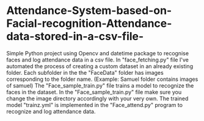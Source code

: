 # Attendance-System-based-on-Facial-recognition-Attendance-data-stored-in-a-csv-file-
Simple Python project using Opencv and datetime package to recognise faces and log attendance data in a csv file.
In "face_fetching.py" file I've automated the process of creating a custom dataset in an already existing folder. Each subfolder in the the "FaceData" folder has images  corresponding to the folder name. (Example: Samuel folder contains images of samuel)
The "Face_sample_train.py" file trains a model to recognize the faces in the dataset.
In the "Face_sample_train.py" file make sure you change the image directory accordingly with your very own. 
The trained model "trainz.yml" is implemented in the "Face_attend.py" program to recognize and log attendance data.
